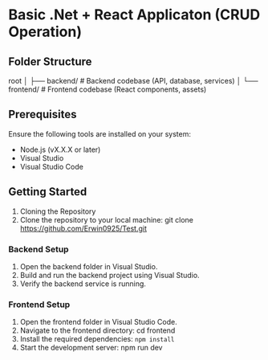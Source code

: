 # Basic .Net + React  Applicaton (CRUD Operation)

## Folder Structure
root
│
├── backend/       # Backend codebase (API, database, services)
│
└── frontend/      # Frontend codebase (React components, assets)

## Prerequisites
Ensure the following tools are installed on your system:
- Node.js (vX.X.X or later)
- Visual Studio
- Visual Studio Code

## Getting Started
1. Cloning the Repository
2. Clone the repository to your local machine: git clone <https://github.com/Erwin0925/Test.git>

### Backend Setup
1. Open the backend folder in Visual Studio.
2. Build and run the backend project using Visual Studio.
3. Verify the backend service is running.

### Frontend Setup
1. Open the frontend folder in Visual Studio Code.
2. Navigate to the frontend directory: cd frontend
3. Install the required dependencies: `npm install`
4. Start the development server: npm run dev

